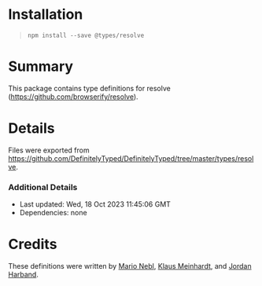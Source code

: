 # Installation
> `npm install --save @types/resolve`

# Summary
This package contains type definitions for resolve (https://github.com/browserify/resolve).

# Details
Files were exported from https://github.com/DefinitelyTyped/DefinitelyTyped/tree/master/types/resolve.

### Additional Details
 * Last updated: Wed, 18 Oct 2023 11:45:06 GMT
 * Dependencies: none

# Credits
These definitions were written by [Mario Nebl](https://github.com/marionebl), [Klaus Meinhardt](https://github.com/ajafff), and [Jordan Harband](https://github.com/ljharb).

